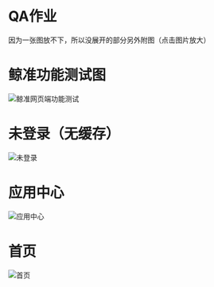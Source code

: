 # QA作业
因为一张图放不下，所以没展开的部分另外附图（点击图片放大）


# 鲸准功能测试图
![鲸准网页端功能测试](https://github.com/GUOshikang/interview-assignments/assets/145439048/f162c817-d5af-4250-8e37-5128f59b0d6e)



# 未登录（无缓存）
![未登录](https://github.com/GUOshikang/interview-assignments/assets/145439048/df59e871-5fea-45b7-8d95-9d03aa6abbd0)



# 应用中心
![应用中心](https://github.com/GUOshikang/interview-assignments/assets/145439048/753e56cc-0571-46a5-93cc-068608807383)



# 首页


![首页](https://github.com/GUOshikang/interview-assignments/assets/145439048/392307a3-3c1e-4d96-a926-b1995bc62989)
